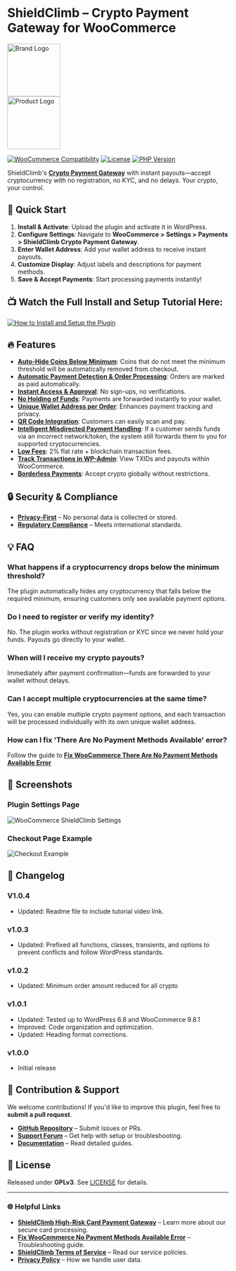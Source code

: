 # ShieldClimb – Crypto Payment Gateway for WooCommerce

<p align="left">
  <img src="https://shieldclimb.com/wp-content/uploads/2025/03/ShieldClimb-logo-with-name-500x200-1.png" alt="Brand Logo" width="120"><br>
  <img src="https://shieldclimb.com/wp-content/uploads/2025/03/crypto-payment-gateway.png" alt="Product Logo" width="120">
</p>

[![WooCommerce Compatibility](https://img.shields.io/badge/WooCommerce-5.8+-blue)](https://woocommerce.com/)
[![License](https://img.shields.io/badge/License-GPLv3-blue)](http://www.gnu.org/licenses/gpl-3.0.html)
[![PHP Version](https://img.shields.io/badge/PHP-7.2+-blue)](https://www.php.net/)

ShieldClimb's **[Crypto Payment Gateway](https://shieldclimb.com/crypto-payment-gateway)** with instant payouts—accept cryptocurrency with no registration, no KYC, and no delays. Your crypto, your control.

## 🚀 Quick Start

1. **Install & Activate**: Upload the plugin and activate it in WordPress.
2. **Configure Settings**: Navigate to **WooCommerce > Settings > Payments > ShieldClimb Crypto Payment Gateway**.
3. **Enter Wallet Address**: Add your wallet address to receive instant payouts.
4. **Customize Display**: Adjust labels and descriptions for payment methods.
5. **Save & Accept Payments**: Start processing payments instantly!

## 📺 Watch the Full Install and Setup Tutorial Here:

[![How to Install and Setup the Plugin](https://img.youtube.com/vi/M_QZMqRItxM/0.jpg)](https://www.youtube.com/watch?v=M_QZMqRItxM)

## 🔥 Features

- **[Auto-Hide Coins Below Minimum](https://shieldclimb.com/crypto-payment-gateway)**: Coins that do not meet the minimum threshold will be automatically removed from checkout.
- **[Automatic Payment Detection & Order Processing](https://shieldclimb.com/crypto-payment-gateway)**: Orders are marked as paid automatically.
- **[Instant Access & Approval](https://shieldclimb.com/crypto-payment-gateway)**: No sign-ups, no verifications.
- **[No Holding of Funds](https://shieldclimb.com/crypto-payment-gateway)**: Payments are forwarded instantly to your wallet.
- **[Unique Wallet Address per Order](https://shieldclimb.com/crypto-payment-gateway)**: Enhances payment tracking and privacy.
- **[QR Code Integration](https://shieldclimb.com/crypto-payment-gateway)**: Customers can easily scan and pay.
- **[Intelligent Misdirected Payment Handling](https://shieldclimb.com/crypto-payment-gateway)**: If a customer sends funds via an incorrect network/token, the system still forwards them to you for supported cryptocurrencies.
- **[Low Fees](https://shieldclimb.com/crypto-payment-gateway)**: 2% flat rate + blockchain transaction fees.
- **[Track Transactions in WP-Admin](https://shieldclimb.com/crypto-payment-gateway)**: View TXIDs and payouts within WooCommerce.
- **[Borderless Payments](https://shieldclimb.com/crypto-payment-gateway)**: Accept crypto globally without restrictions.

## 🔒 Security & Compliance

- **[Privacy-First](https://shieldclimb.com/privacy-policy)** – No personal data is collected or stored.
- **[Regulatory Compliance](https://shieldclimb.com/terms-of-service)** – Meets international standards.

## 💡 FAQ

### What happens if a cryptocurrency drops below the minimum threshold?
The plugin automatically hides any cryptocurrency that falls below the required minimum, ensuring customers only see available payment options.

### Do I need to register or verify my identity?
No. The plugin works without registration or KYC since we never hold your funds. Payouts go directly to your wallet.

### When will I receive my crypto payouts? 
Immediately after payment confirmation—funds are forwarded to your wallet without delays.

### Can I accept multiple cryptocurrencies at the same time?
Yes, you can enable multiple crypto payment options, and each transaction will be processed individually with its own unique wallet address.

### How can I fix 'There Are No Payment Methods Available' error?
Follow the guide to **[Fix WooCommerce There Are No Payment Methods Available Error](https://shieldclimb.com/blog/fix-no-payment-methods-available-error/)**

## 📸 Screenshots

### Plugin Settings Page
![WooCommerce ShieldClimb Settings](https://shieldclimb.com/wp-content/uploads/2025/03/Screenshot-1-3.png)

### Checkout Page Example
![Checkout Example](https://shieldclimb.com/wp-content/uploads/2025/03/Screenshot-2-3.png)

## 📜 Changelog

### V1.0.4

- Updated: Readme file to include tutorial video link.

### v1.0.3
- Updated: Prefixed all functions, classes, transients, and options to prevent conflicts and follow WordPress standards.

### v1.0.2
- Updated: Minimum order amount reduced for all crypto

### v1.0.1
- Updated: Tested up to WordPress 6.8 and WooCommerce 9.8.1
- Improved: Code organization and optimization.
- Updated: Heading format corrections.

### v1.0.0
- Initial release

## 🤝 Contribution & Support

We welcome contributions! If you'd like to improve this plugin, feel free to **submit a pull request**.

- **[GitHub Repository](https://github.com/shieldclimb/crypto-payment-gateway/)** – Submit issues or PRs.
- **[Support Forum](https://shieldclimb.com/contact-us/)** – Get help with setup or troubleshooting.
- **[Documentation](https://shieldclimb.com/crypto-payment-gateway)** – Read detailed guides.

## 📜 License

Released under **GPLv3**. See [LICENSE](http://www.gnu.org/licenses/gpl-3.0.html) for details.

---
### 🌐 Helpful Links
- **[ShieldClimb High-Risk Card Payment Gateway](https://shieldclimb.com/high-risk-card-payment-gateway/)** – Learn more about our secure card processing.
- **[Fix WooCommerce No Payment Methods Available Error](https://shieldclimb.com/blog/fix-no-payment-methods-available-error/)** – Troubleshooting guide.
- **[ShieldClimb Terms of Service](https://shieldclimb.com/terms-of-service/)** – Read our service policies.
- **[Privacy Policy](https://shieldclimb.com/privacy-policy/)** – How we handle user data.